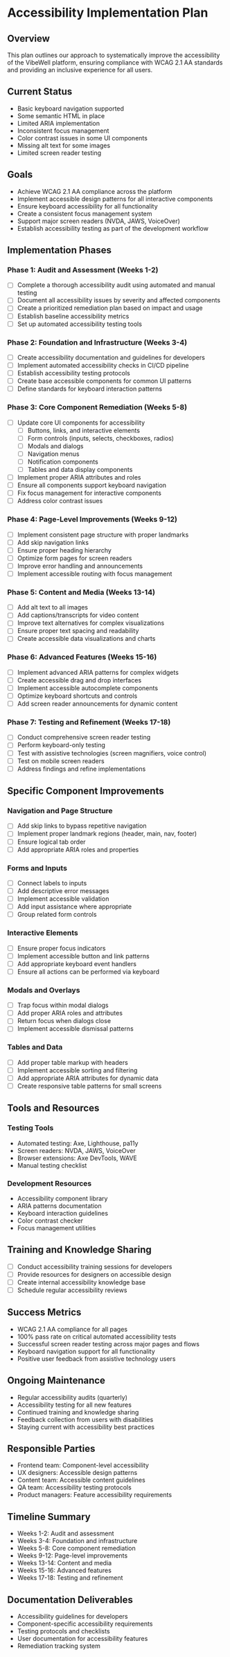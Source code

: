 # Accessibility Implementation Plan

## Overview
This plan outlines our approach to systematically improve the accessibility of the VibeWell platform, ensuring compliance with WCAG 2.1 AA standards and providing an inclusive experience for all users.

## Current Status
- Basic keyboard navigation supported
- Some semantic HTML in place
- Limited ARIA implementation
- Inconsistent focus management
- Color contrast issues in some UI components
- Missing alt text for some images
- Limited screen reader testing

## Goals
- Achieve WCAG 2.1 AA compliance across the platform
- Implement accessible design patterns for all interactive components
- Ensure keyboard accessibility for all functionality
- Create a consistent focus management system
- Support major screen readers (NVDA, JAWS, VoiceOver)
- Establish accessibility testing as part of the development workflow

## Implementation Phases

### Phase 1: Audit and Assessment (Weeks 1-2)
- [ ] Complete a thorough accessibility audit using automated and manual testing
- [ ] Document all accessibility issues by severity and affected components
- [ ] Create a prioritized remediation plan based on impact and usage
- [ ] Establish baseline accessibility metrics
- [ ] Set up automated accessibility testing tools

### Phase 2: Foundation and Infrastructure (Weeks 3-4)
- [ ] Create accessibility documentation and guidelines for developers
- [ ] Implement automated accessibility checks in CI/CD pipeline
- [ ] Establish accessibility testing protocols
- [ ] Create base accessible components for common UI patterns
- [ ] Define standards for keyboard interaction patterns

### Phase 3: Core Component Remediation (Weeks 5-8)
- [ ] Update core UI components for accessibility
  - [ ] Buttons, links, and interactive elements
  - [ ] Form controls (inputs, selects, checkboxes, radios)
  - [ ] Modals and dialogs
  - [ ] Navigation menus
  - [ ] Notification components
  - [ ] Tables and data display components
- [ ] Implement proper ARIA attributes and roles
- [ ] Ensure all components support keyboard navigation
- [ ] Fix focus management for interactive components
- [ ] Address color contrast issues

### Phase 4: Page-Level Improvements (Weeks 9-12)
- [ ] Implement consistent page structure with proper landmarks
- [ ] Add skip navigation links
- [ ] Ensure proper heading hierarchy
- [ ] Optimize form pages for screen readers
- [ ] Improve error handling and announcements
- [ ] Implement accessible routing with focus management

### Phase 5: Content and Media (Weeks 13-14)
- [ ] Add alt text to all images
- [ ] Add captions/transcripts for video content
- [ ] Improve text alternatives for complex visualizations
- [ ] Ensure proper text spacing and readability
- [ ] Create accessible data visualizations and charts

### Phase 6: Advanced Features (Weeks 15-16)
- [ ] Implement advanced ARIA patterns for complex widgets
- [ ] Create accessible drag and drop interfaces
- [ ] Implement accessible autocomplete components
- [ ] Optimize keyboard shortcuts and controls
- [ ] Add screen reader announcements for dynamic content

### Phase 7: Testing and Refinement (Weeks 17-18)
- [ ] Conduct comprehensive screen reader testing
- [ ] Perform keyboard-only testing
- [ ] Test with assistive technologies (screen magnifiers, voice control)
- [ ] Test on mobile screen readers
- [ ] Address findings and refine implementations

## Specific Component Improvements

### Navigation and Page Structure
- [ ] Add skip links to bypass repetitive navigation
- [ ] Implement proper landmark regions (header, main, nav, footer)
- [ ] Ensure logical tab order
- [ ] Add appropriate ARIA roles and properties

### Forms and Inputs
- [ ] Connect labels to inputs
- [ ] Add descriptive error messages
- [ ] Implement accessible validation
- [ ] Add input assistance where appropriate
- [ ] Group related form controls

### Interactive Elements
- [ ] Ensure proper focus indicators
- [ ] Implement accessible button and link patterns
- [ ] Add appropriate keyboard event handlers
- [ ] Ensure all actions can be performed via keyboard

### Modals and Overlays
- [ ] Trap focus within modal dialogs
- [ ] Add proper ARIA roles and attributes
- [ ] Return focus when dialogs close
- [ ] Implement accessible dismissal patterns

### Tables and Data
- [ ] Add proper table markup with headers
- [ ] Implement accessible sorting and filtering
- [ ] Add appropriate ARIA attributes for dynamic data
- [ ] Create responsive table patterns for small screens

## Tools and Resources

### Testing Tools
- Automated testing: Axe, Lighthouse, pa11y
- Screen readers: NVDA, JAWS, VoiceOver
- Browser extensions: Axe DevTools, WAVE
- Manual testing checklist

### Development Resources
- Accessibility component library
- ARIA patterns documentation
- Keyboard interaction guidelines
- Color contrast checker
- Focus management utilities

## Training and Knowledge Sharing
- [ ] Conduct accessibility training sessions for developers
- [ ] Provide resources for designers on accessible design
- [ ] Create internal accessibility knowledge base
- [ ] Schedule regular accessibility reviews

## Success Metrics
- WCAG 2.1 AA compliance for all pages
- 100% pass rate on critical automated accessibility tests
- Successful screen reader testing across major pages and flows
- Keyboard navigation support for all functionality
- Positive user feedback from assistive technology users

## Ongoing Maintenance
- Regular accessibility audits (quarterly)
- Accessibility testing for all new features
- Continued training and knowledge sharing
- Feedback collection from users with disabilities
- Staying current with accessibility best practices

## Responsible Parties
- Frontend team: Component-level accessibility
- UX designers: Accessible design patterns
- Content team: Accessible content guidelines
- QA team: Accessibility testing protocols
- Product managers: Feature accessibility requirements

## Timeline Summary
- Weeks 1-2: Audit and assessment
- Weeks 3-4: Foundation and infrastructure
- Weeks 5-8: Core component remediation
- Weeks 9-12: Page-level improvements
- Weeks 13-14: Content and media
- Weeks 15-16: Advanced features
- Weeks 17-18: Testing and refinement

## Documentation Deliverables
- Accessibility guidelines for developers
- Component-specific accessibility requirements
- Testing protocols and checklists
- User documentation for accessibility features
- Remediation tracking system 